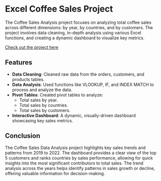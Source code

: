 # Excel Coffee Sales Project
The Coffee Sales Analysis project focuses on analyzing total coffee sales across different dimensions: by year, by countries, and by customers. The project involves data cleaning, in-depth analysis using various Excel functions, and creating a dynamic dashboard to visualize key metrics.

[Check out the project here](Excel_project_CoffeeSales.xlsx)

## Features
 - **Data Cleaning**: Cleaned raw data from the orders, customers, and products tables.
 - **Data Analysis**: Used functions like VLOOKUP, IF, and INDEX MATCH to process and analyze the data.
 - **Pivot Tables**: Created pivot tables to analyze:
    - Total sales by year.
    - Total sales by countries.
    - Total sales by customers.
 - **Interactive Dashboard**: A dynamic, visually-driven dashboard showcasing key sales metrics.

## Conclusion 
The Coffee Sales Data Analysis project highlights key sales trends and patterns from 2019 to 2022. The dashboard provides a clear view of the top 5 customers and ranks countries by sales performance, allowing for quick insights into the most significant contributors to total sales. The trend analysis across the years helps identify patterns in sales growth or decline, offering valuable information for decision-making.

